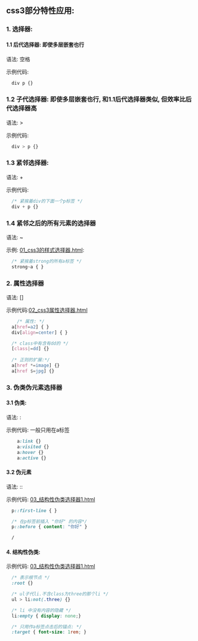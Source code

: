 ## css3部分特性应用:

### 1. 选择器:
#### 1.1 后代选择器: 即使多层嵌套也行
语法: 空格

示例代码:
```css
  div p {}
```

### 1.2 子代选择器: 即使多层嵌套也行, 和1.1后代选择器类似, 但效率比后代选择器高
语法: >

示例代码:
```css
  div > p {}
``` 

### 1.3 紧邻选择器:
语法: +

示例代码: 
```css
  /* 紧挨着div的下面一个p标签 */
  div + p {}
```

### 1.4 紧邻之后的所有元素的选择器
语法: ~

示例: [01_css3的样式选择器.html](./01_css3的样式选择器.html): 
```css
  /* 紧挨着strong的所有a标签 */
  strong~a { }
```
### 2. 属性选择器
语法: []

示例代码:[02_css3属性选择器.html](./02_css3属性选择器.html)
```css
	/* 属性: */
  a[href=a2] { }
  div[align=center] { }

  /* class中有含有dd的 */
  [class|=dd] {}
  
  /* 正则的扩展:*/
  a[href *=image] {}
  a[href $=jpg] {}
```

### 3. 伪类伪元素选择器
#### 3.1 伪类:
语法: :

示例代码: 一般只用在a标签
```css 
	a:link {}
	a:visited {}
	a:hover {}
	a:active {}
```

#### 3.2 伪元素
语法: ::

示例代码: [03_结构性伪类选择器1.html](./03_结构性伪类选择器1.html)
```css
  p::first-line { }

  /* 在p标签前插入 "你好" 的内容*/
  p::before { content: "你好" }

  /
```

#### 4. 结构性伪类:

示例代码: [03_结构性伪类选择器1.html](./03_结构性伪类选择器1.html)
```css
  /* 表示根节点 */
  :root {}

  /* ul子代li.不含class为three的那个li */
  ul > li:not(.three) {}

  /* li 中没有内容的隐藏 */
  li:empty { display: none;}

  /* 只用作a标签点击后的锚点: */
  :target { font-size: 1rem; }
```